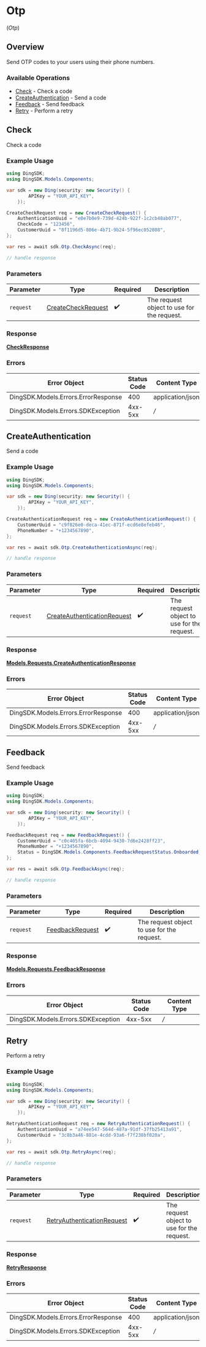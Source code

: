# Otp
(*Otp*)

## Overview

Send OTP codes to your users using their phone numbers.

### Available Operations

* [Check](#check) - Check a code
* [CreateAuthentication](#createauthentication) - Send a code
* [Feedback](#feedback) - Send feedback
* [Retry](#retry) - Perform a retry

## Check

Check a code

### Example Usage

```csharp
using DingSDK;
using DingSDK.Models.Components;

var sdk = new Ding(security: new Security() {
        APIKey = "YOUR_API_KEY",
    });

CreateCheckRequest req = new CreateCheckRequest() {
    AuthenticationUuid = "e0e7b0e9-739d-424b-922f-1c2cb48ab077",
    CheckCode = "123456",
    CustomerUuid = "8f1196d5-806e-4b71-9b24-5f96ec052808",
};

var res = await sdk.Otp.CheckAsync(req);

// handle response
```



### Parameters

| Parameter                                                           | Type                                                                | Required                                                            | Description                                                         |
| ------------------------------------------------------------------- | ------------------------------------------------------------------- | ------------------------------------------------------------------- | ------------------------------------------------------------------- |
| `request`                                                           | [CreateCheckRequest](../../Models/Components/CreateCheckRequest.md) | :heavy_check_mark:                                                  | The request object to use for the request.                          |


### Response

**[CheckResponse](../../Models/Requests/CheckResponse.md)**
### Errors

| Error Object                        | Status Code                         | Content Type                        |
| ----------------------------------- | ----------------------------------- | ----------------------------------- |
| DingSDK.Models.Errors.ErrorResponse | 400                                 | application/json                    |
| DingSDK.Models.Errors.SDKException  | 4xx-5xx                             | */*                                 |

## CreateAuthentication

Send a code

### Example Usage

```csharp
using DingSDK;
using DingSDK.Models.Components;

var sdk = new Ding(security: new Security() {
        APIKey = "YOUR_API_KEY",
    });

CreateAuthenticationRequest req = new CreateAuthenticationRequest() {
    CustomerUuid = "c9f826e0-deca-41ec-871f-ecd6e8efeb46",
    PhoneNumber = "+1234567890",
};

var res = await sdk.Otp.CreateAuthenticationAsync(req);

// handle response
```



### Parameters

| Parameter                                                                             | Type                                                                                  | Required                                                                              | Description                                                                           |
| ------------------------------------------------------------------------------------- | ------------------------------------------------------------------------------------- | ------------------------------------------------------------------------------------- | ------------------------------------------------------------------------------------- |
| `request`                                                                             | [CreateAuthenticationRequest](../../Models/Components/CreateAuthenticationRequest.md) | :heavy_check_mark:                                                                    | The request object to use for the request.                                            |


### Response

**[Models.Requests.CreateAuthenticationResponse](../../Models/Requests/CreateAuthenticationResponse.md)**
### Errors

| Error Object                        | Status Code                         | Content Type                        |
| ----------------------------------- | ----------------------------------- | ----------------------------------- |
| DingSDK.Models.Errors.ErrorResponse | 400                                 | application/json                    |
| DingSDK.Models.Errors.SDKException  | 4xx-5xx                             | */*                                 |

## Feedback

Send feedback

### Example Usage

```csharp
using DingSDK;
using DingSDK.Models.Components;

var sdk = new Ding(security: new Security() {
        APIKey = "YOUR_API_KEY",
    });

FeedbackRequest req = new FeedbackRequest() {
    CustomerUuid = "c0c405fa-6bcb-4094-9430-7d6e2428ff23",
    PhoneNumber = "+1234567890",
    Status = DingSDK.Models.Components.FeedbackRequestStatus.Onboarded,
};

var res = await sdk.Otp.FeedbackAsync(req);

// handle response
```



### Parameters

| Parameter                                                     | Type                                                          | Required                                                      | Description                                                   |
| ------------------------------------------------------------- | ------------------------------------------------------------- | ------------------------------------------------------------- | ------------------------------------------------------------- |
| `request`                                                     | [FeedbackRequest](../../Models/Components/FeedbackRequest.md) | :heavy_check_mark:                                            | The request object to use for the request.                    |


### Response

**[Models.Requests.FeedbackResponse](../../Models/Requests/FeedbackResponse.md)**
### Errors

| Error Object                       | Status Code                        | Content Type                       |
| ---------------------------------- | ---------------------------------- | ---------------------------------- |
| DingSDK.Models.Errors.SDKException | 4xx-5xx                            | */*                                |

## Retry

Perform a retry

### Example Usage

```csharp
using DingSDK;
using DingSDK.Models.Components;

var sdk = new Ding(security: new Security() {
        APIKey = "YOUR_API_KEY",
    });

RetryAuthenticationRequest req = new RetryAuthenticationRequest() {
    AuthenticationUuid = "a74ee547-564d-487a-91df-37fb25413a91",
    CustomerUuid = "3c8b3a46-881e-4cdd-93a6-f7f238bf020a",
};

var res = await sdk.Otp.RetryAsync(req);

// handle response
```



### Parameters

| Parameter                                                                           | Type                                                                                | Required                                                                            | Description                                                                         |
| ----------------------------------------------------------------------------------- | ----------------------------------------------------------------------------------- | ----------------------------------------------------------------------------------- | ----------------------------------------------------------------------------------- |
| `request`                                                                           | [RetryAuthenticationRequest](../../Models/Components/RetryAuthenticationRequest.md) | :heavy_check_mark:                                                                  | The request object to use for the request.                                          |


### Response

**[RetryResponse](../../Models/Requests/RetryResponse.md)**
### Errors

| Error Object                        | Status Code                         | Content Type                        |
| ----------------------------------- | ----------------------------------- | ----------------------------------- |
| DingSDK.Models.Errors.ErrorResponse | 400                                 | application/json                    |
| DingSDK.Models.Errors.SDKException  | 4xx-5xx                             | */*                                 |

